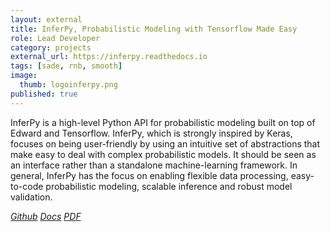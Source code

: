 ```yaml
---
layout: external
title: InferPy, Probabilistic Modeling with Tensorflow Made Easy
role: Lead Developer
category: projects
external_url: https://inferpy.readthedocs.io
tags: [sade, rnb, smooth]
image:
  thumb: logoinferpy.png
published: true
---
```


InferPy is a high-level Python API for probabilistic modeling built on top of
Edward and Tensorflow. InferPy, which is strongly inspired by Keras, focuses
on being user-friendly by using an intuitive set of abstractions that make easy
to deal with complex probabilistic models. It should be seen as an interface
rather than a standalone machine-learning framework. In general, InferPy
has the focus on enabling flexible data processing, easy-to-code probabilistic
modeling, scalable inference and robust model validation.

<!--
Rafael Cabañas, Andrés R. Masegosa, Antonio Salmerón (2019) InferPy: Probabilistic Modeling with Tensorflow Made Easy. Knowledge Based Systems.
-->

<a href="https://github.com/pgm-lab/inferpy"><i class="fa fa-github" aria-hidden="true" > Github</i></a> <a href="https://inferpy.readthedocs.io"><i class="fa fa-code" aria-hidden="true" > Docs</i></a> <a href="/papers/inferpy.pdf"><i class="fa fa-file-pdf-o" aria-hidden="true" > PDF</i></a>
